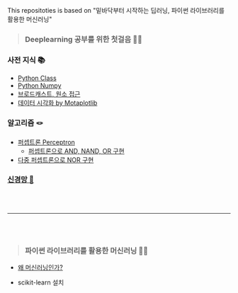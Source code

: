 This repositoties is based on "밑바닥부터 시작하는 딥러닝, 파이썬 라이브러리를 활용한 머신러닝" 

> ### Deeplearning 공부를 위한 첫걸음 🚶‍♂️

### 사전 지식 📚
- <a href="https://velog.io/@yulim2/Python-%ED%81%B4%EB%9E%98%EC%8A%A4-Class">Python Class</a>
- <a href="https://velog.io/@yulim2/Python-%EB%84%98%ED%8C%8C%EC%9D%B4-Numpy">Python Numpy</a>
- <a href="https://velog.io/@yulim2/Python-%EB%B8%8C%EB%A1%9C%EB%93%9C%EC%BA%90%EC%8A%A4%ED%8A%B8-%EC%9B%90%EC%86%8C-%EC%A0%91%EA%B7%BC">브로드캐스트, 원소 접근</a>
- <a href="https://velog.io/@yulim2/Python-%EB%8D%B0%EC%9D%B4%ED%84%B0-%EC%8B%9C%EA%B0%81%ED%99%94-By-Motaplotlib">데이터 시각화 by Motaplotlib</a>

### 알고리즘 🪢
- <a href="https://velog.io/@yulim2/Algorithm-%ED%8D%BC%EC%85%89%ED%8A%B8%EB%A1%A0-Perceptron"> 퍼셉트론 Perceptron</a>
    - <a href="https://velog.io/@yulim2/Python-%ED%8D%BC%EC%85%89%ED%8A%B8%EB%A1%A0%EC%9C%BC%EB%A1%9C-AND-NAND-OR-%EA%B5%AC%ED%98%84">퍼셉트론으로 AND, NAND, OR 구현</a>
- <a href="https://velog.io/@yulim2/Algorithm-%EB%8B%A4%EC%A4%91-%ED%8D%BC%EC%85%89%ED%8A%B8%EB%A1%A0%EC%9C%BC%EB%A1%9C-NOR-%EA%B5%AC%ED%98%84">다중 퍼셉트론으로 NOR 구현</a>

### <a href="https://velog.io/@yulim2/Neural-Network-%EC%8B%A0%EA%B2%BD%EB%A7%9D">신경망 🧠 </a> 

<br>
<br>

___

<br>
<br>

> ### 파이썬 라이브러리를 활용한 머신러닝 🏃‍♂️

- <a href="https://velog.io/@yulim2/%ED%8C%8C%EC%9D%B4%EC%8D%AC-%EB%9D%BC%EC%9D%B4%EB%B8%8C%EB%9F%AC%EB%A6%AC%EB%A5%BC-%ED%99%9C%EC%9A%A9%ED%95%9C-%EB%A8%B8%EC%8B%A0%EB%9F%AC%EB%8B%9D-%EC%99%9C-%EB%A8%B8%EC%8B%A0%EB%9F%AC%EB%8B%9D%EC%9D%B8%EA%B0%80">왜 머신러닝인가?</a>


- scikit-learn 설치
